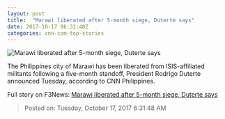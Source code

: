 ```yaml
---
layout: post
title:  "Marawi liberated after 5-month siege, Duterte says"
date: 2017-10-17 06:31:48Z
categories: cnn-com-top-stories
---
```


![Marawi liberated after 5-month siege, Duterte says](http://cdn.cnn.com/cnnnext/dam/assets/171017142825-01-philippines-maute-hapilon-super-tease.jpg)

The Philippines city of Marawi has been liberated from ISIS-affiliated militants following a five-month standoff, President Rodrigo Duterte announced Tuesday, according to CNN Philippines.


Full story on F3News: [Marawi liberated after 5-month siege, Duterte says](http://www.f3nws.com/n/bZDDKD)

> Posted on: Tuesday, October 17, 2017 6:31:48 AM
